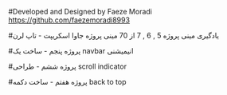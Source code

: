 #Developed and Designed by Faeze Moradi https://github.com/faezemoradi8993

#یادگیری مینی پروژه 5 , 6 , 7  از 70 مینی پروژه جاوا اسکریپت - تاپ لرن

#پروژه پنجم - ساخت یک navbar انیمیشنی

#پروژه ششم - طراحی scroll indicator

#پروژه هفتم - ساخت دکمه back to top
